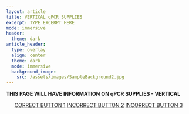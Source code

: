 ```yaml
---
layout: article
title: VERTICAL qPCR SUPPLIES
excerpt: TYPE EXCERPT HERE
mode: immersive
header:
  theme: dark
article_header:
  type: overlay
  align: center
  theme: dark
  mode: immersive
  background_image:
    src: /assets/images/SampleBackground2.jpg
---
```


**THIS PAGE WILL HAVE INFORMATION ON qPCR SUPPLIES - VERTICAL**


<p align="center">
<a class="button button--outline-primary button--pill" href="VerticalqPCR1">CORRECT BUTTON 1</a> <a class="button button--outline-primary button--pill" href="VerticalqPCR2">INCORRECT BUTTON 2</a> <a class="button button--outline-primary button--pill" href="VerticalqPCR2">INCORRECT BUTTON 3</a></p>
